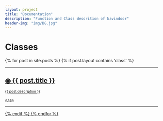 ```yaml
---
layout: project
title: "Documentation"
description: "Function and Class descrition of Navindoor"
header-img: "img/BG.jpg"
---
```


<h1> Classes</h1>
{% for post in site.posts %}
{% if post.layout contains 'class' %}
<hr>
<div class="post-preview">
    <a href="{{ post.url | prepend: site.baseurl }}">
        <h2 class="post-title"> &#9673; {{ post.title }}</h2>
        <small>
        {{ post.description }}
        </small>

    </a>
</div>
<hr>
{% endif %}
{% endfor %}

